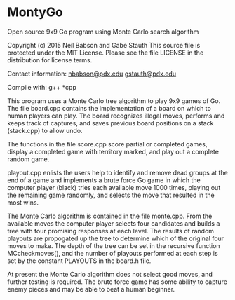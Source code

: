 # MontyGo
Open source 9x9 Go program using Monte Carlo search algorithm


Copyright (c) 2015 Neil Babson and Gabe Stauth
This source file is protected under the MIT License. 
Please see the file LICENSE in the distribution for license terms.

Contact information:
nbabson@pdx.edu
gstauth@pdx.edu

Compile with:
g++ *cpp

This program uses a Monte Carlo tree algorithm to play 9x9 games of Go.
The file board.cpp contains the implementation of a board on which to
human players can play.  The board recognizes illegal moves, performs 
and keeps track of captures, and saves previous board positions on a 
stack (stack.cpp) to allow undo.


The functions in the file score.cpp score partial or completed games,
display a completed game with territory marked, and play out a complete 
random game.

playout.cpp enlists the users help to identify and remove dead groups at
the end of a game and implements a brute force Go game in which the
computer player (black) tries each available move 1000 times, playing 
out the remaining game randomly, and selects the move that resulted in
the most wins.

The Monte Carlo algorithm is contained in the file monte.cpp.  From 
the available moves the computer player selects four candidates and 
builds a tree with four promising responses at each level.  The results
of random playouts are propogated up the tree to determine which of
the original four moves to make.  The depth of the tree can be set in
the recursive function MCcheckmoves(), and the number of playouts 
performed at each step is set by the constant PLAYOUTS in the board.h
file.

At present the Monte Carlo algorithm does not select good moves, and 
further testing is required.  The brute force game has some ability
to capture enemy pieces and may be able to beat a human beginner.

